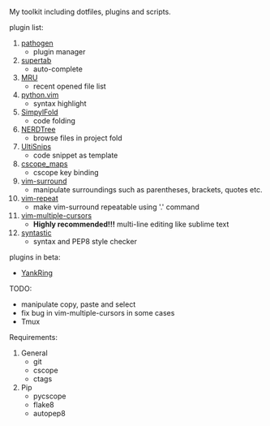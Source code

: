 My toolkit including dotfiles, plugins and scripts.

plugin list:

1. [pathogen](https://github.com/tpope/vim-pathogen)
    * plugin manager
2. [supertab](https://github.com/ervandew/supertab)
    * auto-complete
3. [MRU](https://github.com/vim-scripts/mru.vim)
    * recent opened file list
4. [python.vim](https://github.com/vim-scripts/python.vim--Vasiliev)
    * syntax highlight
5. [SimpylFold](https://github.com/vim-scripts/SimpylFold)
    * code folding
6. [NERDTree](https://github.com/scrooloose/nerdtree)
    * browse files in project fold
8. [UltiSnips](https://github.com/SirVer/ultisnips)
    * code snippet as template
9. [cscope_maps](https://github.com/chazy/cscope_maps)
    * cscope key binding
10. [vim-surround](https://github.com/tpope/vim-surround)
    * manipulate surroundings such as parentheses, brackets, quotes etc.
11. [vim-repeat](https://github.com/tpope/vim-repeat)
    * make vim-surround repeatable using '.' command
12. [vim-multiple-cursors](https://github.com/terryma/vim-multiple-cursors)
    * __Highly recommended!!!__ multi-line editing like sublime text
13. [syntastic](https://github.com/scrooloose/syntastic)
    * syntax and PEP8 style checker

plugins in beta:
* [YankRing](https://github.com/vim-scripts/YankRing.vim)

TODO:
* manipulate copy, paste and select
* fix bug in vim-multiple-cursors in some cases
* Tmux

Requirements:

1. General
    * git
    * cscope
    * ctags
2. Pip
    * pycscope
    * flake8
    * autopep8
